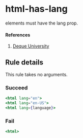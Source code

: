 # html-has-lang

<html> elements must have the lang prop.

#### References
1. [Deque University](https://dequeuniversity.com/rules/axe/1.1/html-lang)

## Rule details

This rule takes no arguments.

### Succeed
```jsx
<html lang="en">
<html lang="en-US">
<html lang={language}>
```

### Fail

```jsx
<html>
```
